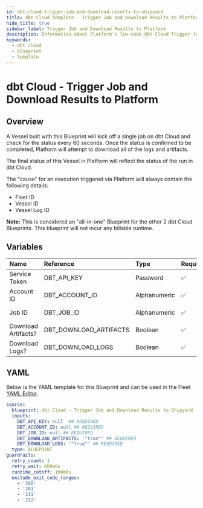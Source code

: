 ```yaml
---
id: dbt-cloud-trigger-job-and-download-results-to-shipyard
title: dbt Cloud Template - Trigger Job and Download Results to Platform
hide_title: true
sidebar_label: Trigger Job and Download Results to Platform
description: Information about Platform's low-code dbt Cloud Trigger Job and Download Results to Platform blueprint. Execute an existing job in the dbt Cloud interface, wait for it to finish, and download the resulting logs and artifacts.
keywords:
  - dbt cloud
  - blueprint
  - template
---
```


# dbt Cloud - Trigger Job and Download Results to Platform

## Overview

A Vessel built with this Blueprint will kick off a single job on dbt Cloud and check for the status every 60 seconds. Once the status is confirmed to be completed, Platform will attempt to download all of the logs and artifacts.

The final status of this Vessel in Platform will reflect the status of the run in dbt Cloud.

The "cause" for an execution triggered via Platform will always contain the following details:
- Fleet ID
- Vessel ID
- Vessel Log ID

**Note:** This is considered an "all-in-one" Blueprint for the other 2 dbt Cloud Blueprints. This blueprint will not incur any billable runtime.

## Variables

| Name | Reference | Type | Required | Default | Options | Description             |
|:-----|:----------|:-----|:---------|:--------|:--------|:------------------------|
| Service Token | DBT_API_KEY | Password | :white_check_mark: | - | - | Your unique service token for dbt Cloud. Instructions for how to get this token can be found in the authorization documentation. |
| Account ID | DBT_ACCOUNT_ID | Alphanumeric | :white_check_mark: | - | - | Your unique Account ID, found in the URL of dbt Cloud. https://cloud.getdbt.com/#/accounts/ACCOUNT_ID/projects/PROJECT_ID/dashboard/ |
| Job ID | DBT_JOB_ID | Alphanumeric | :white_check_mark: | - | - | The ID of a specific job you want to run, found in the URL of dbt Cloud. https://cloud.getdbt.com/#/accounts/ACCOUNT_ID/projects/PROJECT_ID/jobs/JOB_ID/ |
| Download Artifacts? | DBT_DOWNLOAD_ARTIFACTS | Boolean | :white_check_mark: | `"true"` | - | Determines if the artifacts from the run that was generated will be downloaded. Checked by default. |
| Download Logs? | DBT_DOWNLOAD_LOGS | Boolean | :white_check_mark: | `"true"` | - | Determines if the logs from the run that was generated will be downloaded. Checked by default. |




## YAML

Below is the YAML template for this Blueprint and can be used in the
Fleet [YAML Editor](../../reference/fleets/yaml-editor.md).

```yaml
source:
  blueprint: dbt Cloud - Trigger Job and Download Results to Shipyard
  inputs:
    DBT_API_KEY: null  ## REQUIRED
    DBT_ACCOUNT_ID: null ## REQUIRED
    DBT_JOB_ID: null ## REQUIRED
    DBT_DOWNLOAD_ARTIFACTS: '"true"' ## REQUIRED
    DBT_DOWNLOAD_LOGS: '"true"' ## REQUIRED
  type: BLUEPRINT
guardrails:
  retry_count: 1
  retry_wait: 0h0m0s
  runtime_cutoff: 1h0m0s
  exclude_exit_code_ranges:
    - '200'
    - '201'
    - '211'
    - '212'
 ```


